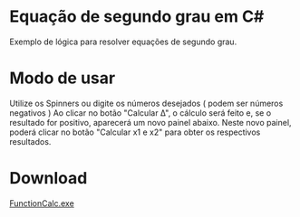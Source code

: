 # Equação de segundo grau em C#
 Exemplo de lógica para resolver equações de segundo grau.
 
 # Modo de usar
  Utilize os Spinners ou digite os números desejados ( podem ser números negativos )
  Ao clicar no botão "Calcular Δ", o cálculo será feito e, se o resultado for positivo, aparecerá um novo painel abaixo.
  Neste novo painel, poderá clicar no botão "Calcular x1 e x2" para obter os respectivos resultados.
  
  # Download
  <a href="https://github.com/Willian-Sousa/CSharpEquation/raw/main/FunctionCalc/FunctionCalc/bin/Debug/FunctionCalc.exe">FunctionCalc.exe</a>
